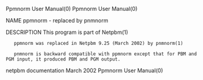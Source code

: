 Ppmnorm User Manual(0)                                                                                                                                                                 Ppmnorm User Manual(0)



NAME
       ppmnorm - replaced by pnmnorm

DESCRIPTION
       This program is part of Netpbm(1)

       ppmnorm was replaced in Netpbm 9.25 (March 2002) by pnmnorm(1)

       pnmnorm is backward compatible with ppmnorm except that for PBM and PGM input, it produced PBM and PGM output.



netpbm documentation                                                                              March 2002                                                                           Ppmnorm User Manual(0)
